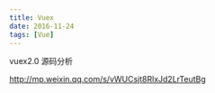 ```yaml
---
title: Vuex
date: 2016-11-24
tags: [Vue]
---
```


vuex2.0 源码分析

http://mp.weixin.qq.com/s/vWUCsjt8RlxJd2LrTeutBg